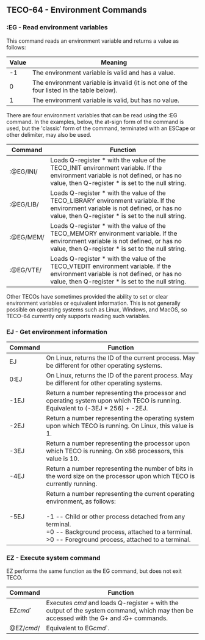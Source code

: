 ## TECO-64 - Environment Commands

### :EG - Read environment variables

This command reads an environment variable and returns a value as follows:

| Value | Meaning |
| ----- | ------- |
| -1    | The environment variable is valid and has a value. |
|  0    | The environment variable is invalid (it is not one of the four listed in the table below). |
|  1    | The environment variable is valid, but has no value. |

There are four environment variables that can be read using the :EG command. In the examples, below, the at-sign form of the command is used, but the 'classic' form of the command, terminated with an ESCape or other delimiter, may also be used.

| Command | Function |
| ------- | -------- |
| :@EG/INI/ | Loads Q-register \* with the value of the TECO_INIT environment variable. If the environment variable is not defined, or has no value, then Q-register \* is set to the null string. |
| :@EG/LIB/ | Loads Q-register \* with the value of the TECO_LIBRARY environment variable. If the environment variable is not defined, or has no value, then Q-register \* is set to the null string. |
| :@EG/MEM/ | Loads Q-register \* with the value of the TECO_MEMORY environment variable. If the environment variable is not defined, or has no value, then Q-register \* is set to the null string. |
| :@EG/VTE/ | Loads Q-register \* with the value of the TECO_VTEDIT environment variable. If the environment variable is not defined, or has no value, then Q-register \* is set to the null string. |

Other TECOs have sometimes provided the ability to set or clear environment variables or equivalent information. This is not generally possible on operating systems such as Linux, Windows, and MacOS, so TECO-64 currently only supports reading such variables.

### EJ - Get environment information

| Command | Function |
| ------- | -------- |
| EJ | On Linux, returns the ID of the current process. May be different for other operating systems. |
| 0:EJ | On Linux, returns the ID of the parent process. May be different for other operating systems. |
| -1EJ | Return a number representing the processor and operating system upon which TECO is running. Equivalent to (-3EJ * 256) + -2EJ. |
| -2EJ | Return a number representing the operating system upon which TECO is running. On Linux, this value is 1. |
| -3EJ | Return a number representing the processor upon which TECO is running. On x86 processors, this value is 10. |
| -4EJ | Return a number representing the number of bits in the word size on the processor upon which TECO is currently running. |
| -5EJ | Return a number representing the current operating environment, as follows:<br><br>-1 -- Child or other process detached from any terminal.<br>=0 -- Background process, attached to a terminal.<br>\>0 -- Foreground process, attached to a terminal. |

### EZ - Execute system command

EZ performs the same function as the EG command, but does not exit TECO.
    
| Command | Function |
| ------- | -------- |
| EZ*cmd*` | Executes *cmd* and loads Q-register + with the output of the system command, which may then be accessed with the G+ and :G+ commands. |
| @EZ/*cmd*/ | Equivalent to EG*cmd*`. |